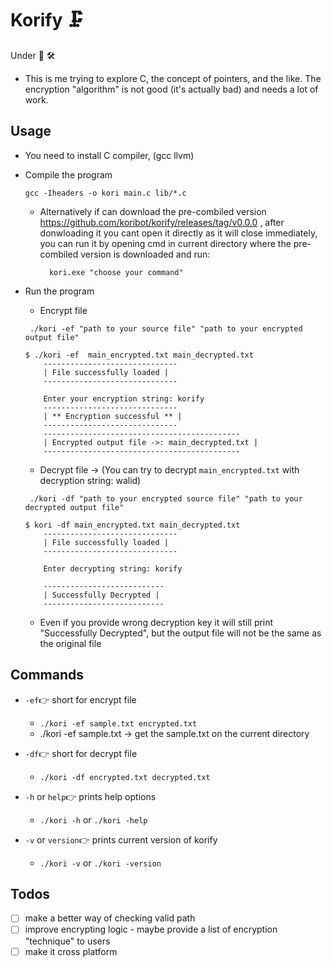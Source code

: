 # Korify 🗜️

Under 🚧 🛠️

- This is me trying to explore C, the concept of pointers, and the like. The encryption "algorithm" is not good (it's actually bad) and needs a lot of work.

## Usage
- You need to install C compiler, (gcc llvm)
- Compile the program
    ```
    gcc -Iheaders -o kori main.c lib/*.c
    ```
    - Alternatively if can download the pre-combiled version                 https://github.com/koribot/korify/releases/tag/v0.0.0 
      , after donwloading it you cant open it directly as it will close immediately, you can run  it by opening cmd in current directory where the pre-combiled version is downloaded and run:
      ```
        kori.exe "choose your command"
      ```
- Run the program
 
    - Encrypt file
    ```
     ./kori -ef "path to your source file" "path to your encrypted output file"
    ```
    ```
    $ ./kori -ef  main_encrypted.txt main_decrypted.txt
        ------------------------------
        | File successfully loaded |
        ------------------------------
        
        Enter your encryption string: korify
        ------------------------------
        | ** Encryption successful ** |
        ------------------------------
        --------------------------------------------
        | Encrypted output file ->: main_decrypted.txt |
        --------------------------------------------
    ```
    - Decrypt file -> (You can try to decrypt `main_encrypted.txt` with decryption string: walid)
    ```
     ./kori -df "path to your encrypted source file" "path to your decrypted output file"
    ```
    ```
    $ kori -df main_encrypted.txt main_decrypted.txt
        ------------------------------
        | File successfully loaded |
        ------------------------------
        
        Enter decrypting string: korify
        
        ---------------------------
        | Successfully Decrypted |
        ---------------------------
    ```
    - Even if you provide wrong decryption key it will still print "Successfully Decrypted",
      but the output file will not be the same as the original file
    


## Commands
- `-ef`👉 short for encrypt file
   - `./kori -ef sample.txt encrypted.txt`
   - ./kori -ef sample.txt  -> get the sample.txt on the current directory
   
- `-df`👉 short for decrypt file
   - `./kori -df encrypted.txt decrypted.txt`

- `-h` or `help`👉 prints help options
   - `./kori -h` or `./kori -help`

- `-v` or `version`👉 prints current version of korify
   - `./kori -v` or `./kori -version`



## Todos
- [ ] make a better way of checking valid path
- [ ] improve encrypting logic - maybe provide a list of encryption "technique" to users
- [ ] make it cross platform
